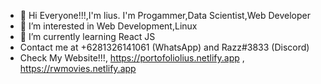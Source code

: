 - 👋 Hi Everyone!!!,I'm lius. I'm Progammer,Data Scientist,Web Developer
- 👀 I’m interested in Web Development,Linux
- 🌱 I’m currently learning React JS
- Contact me at +6281326141061 (WhatsApp) and Razz#3833 (Discord)
- Check My Website!!!, https://portofoliolius.netlify.app , https://rwmovies.netlify.app
<!---
liuszez/liuszez is a ✨ special ✨ repository because its `README.md` (this file) appears on your GitHub profile.
You can click the Preview link to take a look at your changes.
--->
